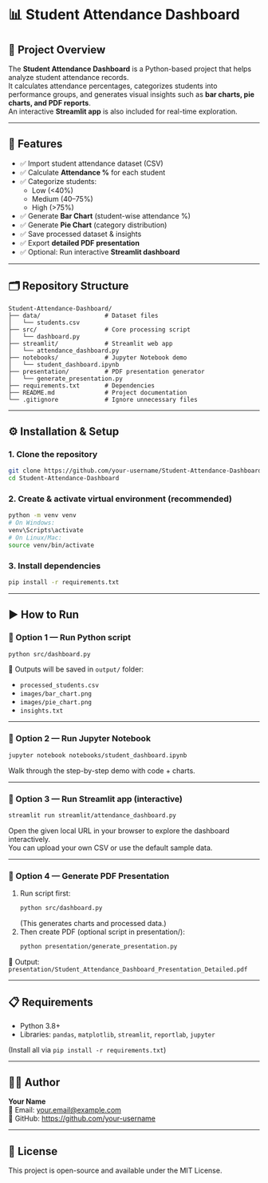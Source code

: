 # 📊 Student Attendance Dashboard

## 📌 Project Overview
The **Student Attendance Dashboard** is a Python-based project that helps analyze student attendance records.  
It calculates attendance percentages, categorizes students into performance groups, and generates visual insights such as **bar charts, pie charts, and PDF reports**.  
An interactive **Streamlit app** is also included for real-time exploration.

---

## 🚀 Features
- ✅ Import student attendance dataset (CSV)  
- ✅ Calculate **Attendance %** for each student  
- ✅ Categorize students:  
  - Low (<40%)  
  - Medium (40–75%)  
  - High (>75%)  
- ✅ Generate **Bar Chart** (student-wise attendance %)  
- ✅ Generate **Pie Chart** (category distribution)  
- ✅ Save processed dataset & insights  
- ✅ Export **detailed PDF presentation**  
- ✅ Optional: Run interactive **Streamlit dashboard**  

---

## 🗂️ Repository Structure
```
Student-Attendance-Dashboard/
├── data/                  # Dataset files
│   └── students.csv
├── src/                   # Core processing script
│   └── dashboard.py
├── streamlit/             # Streamlit web app
│   └── attendance_dashboard.py
├── notebooks/             # Jupyter Notebook demo
│   └── student_dashboard.ipynb
├── presentation/          # PDF presentation generator
│   └── generate_presentation.py
├── requirements.txt       # Dependencies
├── README.md              # Project documentation
└── .gitignore             # Ignore unnecessary files
```

---

## ⚙️ Installation & Setup

### 1. Clone the repository
```bash
git clone https://github.com/your-username/Student-Attendance-Dashboard.git
cd Student-Attendance-Dashboard
```

### 2. Create & activate virtual environment (recommended)
```bash
python -m venv venv
# On Windows:
venv\Scripts\activate
# On Linux/Mac:
source venv/bin/activate
```

### 3. Install dependencies
```bash
pip install -r requirements.txt
```

---

## ▶️ How to Run

### 🔹 Option 1 — Run Python script
```bash
python src/dashboard.py
```
📂 Outputs will be saved in `output/` folder:
- `processed_students.csv`  
- `images/bar_chart.png`  
- `images/pie_chart.png`  
- `insights.txt`  

---

### 🔹 Option 2 — Run Jupyter Notebook
```bash
jupyter notebook notebooks/student_dashboard.ipynb
```
Walk through the step-by-step demo with code + charts.

---

### 🔹 Option 3 — Run Streamlit app (interactive)
```bash
streamlit run streamlit/attendance_dashboard.py
```
Open the given local URL in your browser to explore the dashboard interactively.  
You can upload your own CSV or use the default sample data.

---

### 🔹 Option 4 — Generate PDF Presentation
1. Run script first:
   ```bash
   python src/dashboard.py
   ```
   (This generates charts and processed data.)  
2. Then create PDF (optional script in presentation/):
   ```bash
   python presentation/generate_presentation.py
   ```
📄 Output: `presentation/Student_Attendance_Dashboard_Presentation_Detailed.pdf`

---

## 📋 Requirements
- Python 3.8+  
- Libraries: `pandas`, `matplotlib`, `streamlit`, `reportlab`, `jupyter`  

(Install all via `pip install -r requirements.txt`)

---

## 👨‍💻 Author
**Your Name**  
📧 Email: your.email@example.com  
🔗 GitHub: https://github.com/your-username

---

## 📝 License
This project is open-source and available under the MIT License.
